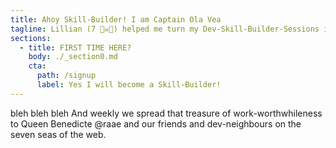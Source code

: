 ```yaml
---
title: Ahoy Skill-Builder! I am Captain Ola Vea
tagline: Lillian (7 🏴‍☠️👸) helped me turn my Dev-Skill-Builder-Sessions into a treasure hunt. So that every Dev-Skill-Builder-Session i do makes my work-life worthwhile. That's the treasure of work-worthwhileness I am hunting in my treasure hunt.
sections:
  - title: FIRST TIME HERE?
    body: ./_section0.md
    cta:
      path: /signup
      label: Yes I will become a Skill-Builder!
---
```


bleh bleh bleh
And weekly we spread that treasure of work-worthwhileness to Queen Benedicte @raae and our friends and dev-neighbours on the seven seas of the web.
